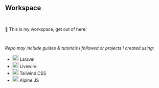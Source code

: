 ## Workspace
</br>

👀 This is my workspace, get out of here!

</br>

*Repo may include guides & tutorials I followed or projects I created using:*

* <img src="https://user-images.githubusercontent.com/50717030/164969611-fcd97bd9-8428-42cf-b42f-ca0f6ecabfef.png" width="20"> Laravel
* <img src="https://user-images.githubusercontent.com/50717030/164969558-9239f005-7132-48c6-aab1-d5b54b9aaf58.png" width="20"> Livewire
* <img src="https://user-images.githubusercontent.com/50717030/164969580-670cf0dc-872d-4182-843c-ca3b765128d4.jpeg" width="20"> Tailwind.CSS
* <img src="https://user-images.githubusercontent.com/50717030/164969582-e0117869-3749-41b6-89d9-a481bd306a26.png" width="20"> Alpine.JS
